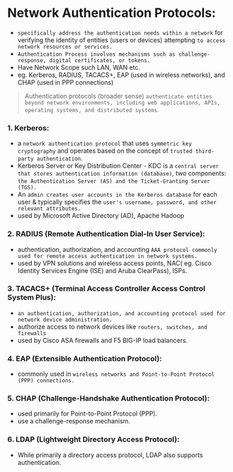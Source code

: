 # Network Authentication Protocols:
- `specifically address the authentication needs within a network` for verifying the identity of entities (users or devices) attempting `to access network resources or services.`
- `Authentication Process involves mechanisms such as challenge-response, digital certificates, or tokens.`
- Have Network Scope such LAN, WAN etc.
- eg. Kerberos, RADIUS, TACACS+, EAP (used in wireless networks), and CHAP (used in PPP connections)

> Authentication protocols (broader sense) `authenticate entities beyond network environments, including web applications, APIs, operating systems, and distributed systems`.

### 1. Kerberos:
- a `network authentication protocol` that uses `symmetric key cryptography` and operates based on the concept of `trusted third-party authentication`.
- Kerberos Server or Key Distribution Center - KDC is a `central server that stores authentication information (database)`, two components: `the Authentication Server (AS) and the Ticket-Granting Server (TGS).`
- An `admin creates user accounts in the Kerberos database` for each user & typically specifies the `user's username, password, and other relevant attributes.`
- used by Microsoft Active Directory (AD), Apache Hadoop

### 2. RADIUS (Remote Authentication Dial-In User Service):
- authentication, authorization, and accounting `AAA protocol commonly used for remote access authentication in network systems.`
- used by VPN solutions and wireless access points, NAC( eg. Cisco Identity Services Engine (ISE) and Aruba ClearPass), ISPs.

### 3. TACACS+ (Terminal Access Controller Access Control System Plus):
- `an authentication, authorization, and accounting protocol used for network device administration.`
- authorize access to network devices like `routers, switches, and firewalls`
- used by Cisco ASA firewalls and F5 BIG-IP load balancers.

### 4. EAP (Extensible Authentication Protocol):
- commonly used in `wireless networks and Point-to-Point Protocol (PPP) connections.`

### 5. CHAP (Challenge-Handshake Authentication Protocol):
- used primarily for Point-to-Point Protocol (PPP).
- use a challenge-response mechanism.
  
### 6. LDAP (Lightweight Directory Access Protocol): 
- While primarily a directory access protocol, LDAP also supports authentication.
